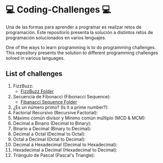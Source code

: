 # 💻 Coding-Challenges 💻

Una de las formas para aprender a programar es realizar retos de programación. Este repositorio presenta la solución a distintos retos de programación solucionados en varios lenguajes. 

One of the ways to learn programming is to do programming challenges. This repository presents the solution to different programming challenges solved in various languages.

## List of challenges 

1. FizzBuzz: 
    * [FizzBuzz Folder](/FizzBuzz/README.md)
2. Secuencia de Fibonacci (Fibonacci Sequence):
    * [Fibanacci Sequence Folder](/Fibonacci/README.md)
3. ¿Es un número primo? (Is it a prime number?):
4. Factorial Recursivo (Recursive Factorial):
5. Máximo común divisor y Mínimo común múltiplo (MCD & MCM): 
6. Decimal a Binario (Decimal to Binary):
7. Binario a Decimal (Binary to Decimal):
8. Decimal a Octal (Decimal to Octal):
9. Octal a Decimal (Octal to Decimal):
10. Decimal a Hexadecimal (Decimal to Hexadecimal):
11. Hexadecimal a Decimal (Hexadecimal to Decimal):
12. Triángulo de Pascal (Pascal's Triangle):
